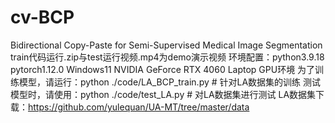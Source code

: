 # cv-BCP
Bidirectional Copy-Paste for Semi-Supervised Medical Image Segmentation
train代码运行.zip与test运行视频.mp4为demo演示视频
环境配置：python3.9.18  pytorch1.12.0 Windows11 NVIDIA GeForce RTX 4060 Laptop GPU环境
为了训练模型，请运行：python ./code/LA_BCP_train.py  # 针对LA数据集的训练
测试模型时，请使用：python ./code/test_LA.py  # 对LA数据集进行测试
LA数据集下载：https://github.com/yulequan/UA-MT/tree/master/data


